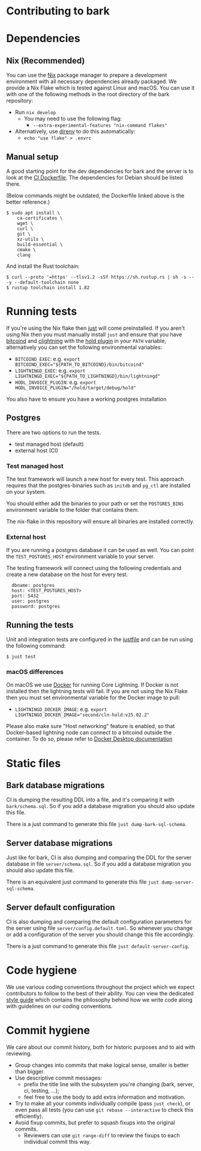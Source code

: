 
Contributing to bark
====================


# Dependencies

## Nix (Recommended)

You can use the [Nix](https://nix.dev/install-nix) package manager to prepare a development
environment with all necessary dependencies already packaged. We provide a Nix Flake which is tested
against Linux and macOS. You can use it with one of the following methods in the root directory of
the bark repository:

- Run `nix develop`
  - You may need to use the following flag:
    - `--extra-experimental-features "nix-command flakes"`
- Alternatively, use [direnv](https://github.com/direnv/direnv) to do this automatically:
  - `echo "use flake" > .envrc`

## Manual setup

A good starting point for the dev dependencies for bark and the server is to
look at the [CI Dockerfile](./.woodpecker/images/tests/Dockerfile). The dependencies
for Debian should be listed there.

(Below commands might be outdated, the Dockerfile linked above is the better
reference.)

```shell
$ sudo apt install \
	ca-certificates \
	wget \
	curl \
	git \
	xz-utils \
	build-essential \
	cmake \
	clang
```

And install the Rust toolchain:

```shell
$ curl --proto '=https' --tlsv1.2 -sSf https://sh.rustup.rs | sh -s -- -y --default-toolchain none
$ rustup toolchain install 1.82
```


# Running tests

If you're using the Nix flake then [just](https://github.com/casey/just?tab=readme-ov-file#cross-platform)
will come preinstalled. If you aren't using Nix then you must manually install `just` and ensure
that you have [bitcoind](https://bitcoincore.org/en/download/) and [clightning](https://github.com/ElementsProject/lightning)
with the [hold plugin](https://github.com/BoltzExchange/hold)
in your `PATH` variable, alternatively you can set the following environmental variables:
- `BITCOIND_EXEC`: e.g. `export BITCOIND_EXEC="${PATH_TO_BITCOIND}/bin/bitcoind"`
- `LIGHTNINGD_EXEC`: e.g. `export LIGHTNINGD_EXEC="${PATH_TO_LIGHTNINGD}/bin/lightningd"`
- `HODL_INVOICE_PLUGIN`: e.g. `export HODL_INVOICE_PLUGIN="/hold/target/debug/hold"`

You also have to ensure you have a working postgres installation

## Postgres

There are two options to run the tests.
- test managed host (default)
- external host (CI)

### Test managed host

The test framework will launch a new host for every test.
This approach requires that the postgres-binaries such as `initdb` and
`pg_ctl` are installed on your system.

You should either add the binaries to your path or set the `POSTGRES_BINS` environment
variable to the folder that contains them.

The nix-flake in this repository will ensure all binaries are installed correctly.

### External host

If you are running a postgres database it can be used as well. You
can point the `TEST_POSTGRES_HOST` environment variable to your server.

The testing framework will connect using the following credentials and
create a new database on the host for every test.

```
  dbname: postgres
  host: <TEST_POSTGRES_HOST>
  port: 5432
  user: postgres
  password: postgres
```

## Running the tests

Unit and integration tests are configured in the [justfile](justfile) and can be run using the
following command:

```shell
$ just test
```

### macOS differences

On macOS we use [Docker](https://www.docker.com/) for running Core Lightning. If Docker is not
installed then the lightning tests will fail. If you are not using the Nix Flake then you must set
environmental variable for the Docker image to pull:
- `LIGHTNINGD_DOCKER_IMAGE`: e.g. `export LIGHTNINGD_DOCKER_IMAGE="second/cln-hold:v25.02.2"`

Please also make sure "Host networking" feature is enabled, so that Docker-based lightning node
can connect to a bitcoind outside the container. To do so, please refer to
[Docker Desktop documentation](https://docs.docker.com/engine/network/drivers/host/)

# Static files
## Bark database migrations
CI is dumping the resulting DDL into a file, and it's comparing it with `bark/schema.sql`.
So if you add a database migration you should also update this file.

There is a just command to generate this file `just dump-bark-sql-schema`.

## Server database migrations
Just like for bark, CI is also dumping and comparing the DDL for the server database in file `server/schema.sql`.
So if you add a database migration you should also update this file.

There is an equivalent just command to generate this file `just dump-server-sql-schema`.

## Server default configuration
CI is also dumping and comparing the default configuration parameters for the server using file `server/config.default.toml`.
So whenever you change or add a configuration of the server you should change this file accordingly.

There is a just command to generate this file `just default-server-config`.

# Code hygiene

We use various coding conventions throughout the project which we expect
contributors to follow to the best of their ability. You can view the dedicated
[style guide](STYLE.md) which contains the philosophy behind how we write code
along with guidelines on our coding conventions.

# Commit hygiene

We care about our commit history, both for historic purposes and to aid with reviewing.

- Group changes into commits that make logical sense, smaller is better than
  bigger.
- Use descriptive commit messages:
  - prefix the title line with the subsystem you're changing (bark, server, ci,
  testing, ...);
  - feel free to use the body to add extra information and motivation.
- Try to make all your commits individually compile (pass `just check`), or even
  pass all tests (you can use `git rebase --interactive` to check this
  efficiently).
- Avoid fixup commits, but prefer to squash fixups into the original commits.
  - Reviewers can use `git range-diff` to review the fixups to each individual
    commit this way.


